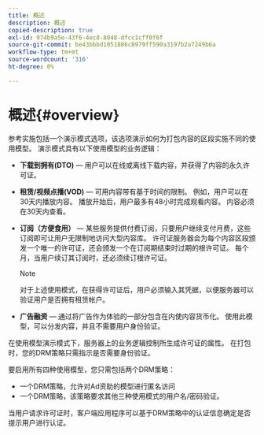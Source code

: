 ```yaml
---
title: 概述
description: 概述
copied-description: true
exl-id: 974b9a5e-43f6-4ec8-8048-dfcc1cff0f6f
source-git-commit: be43bbbd1051886c8979ff590a3197b2a7249b6a
workflow-type: tm+mt
source-wordcount: '316'
ht-degree: 0%

---
```


# 概述{#overview}

参考实施包括一个演示模式选项，该选项演示如何为打包内容的区段实施不同的使用模型。 演示模式具有以下使用模型的业务逻辑：

* **下载到拥有(DTO)**  — 用户可以在线或离线下载内容，并获得了内容的永久许可证。
* **租赁/视频点播(VOD)**  — 可用内容带有基于时间的限制。 例如，用户可以在30天内播放内容。 播放开始后，用户最多有48小时完成观看内容。 内容必须在30天内查看。
* **订阅（方便食用）**  — 某些服务提供付费订阅，只要用户继续支付月费，这些订阅即可让用户无限制地访问大型内容库。 许可证服务器会为每个内容区段颁发一个唯一的许可证，还会颁发一个在订阅期结束时过期的根许可证。 每个月，当用户续订其订阅时，还必须续订根许可证。

   >[!NOTE]
   >
   >对于上述使用模式，在获得许可证后，用户必须输入其凭据，以便服务器可以验证用户是否拥有租赁帐户。

* **广告融资**  — 通过将广告作为体验的一部分包含在内使内容货币化。 使用此模型，可以分发内容，并且不需要用户身份验证。

在使用模型演示模式下，服务器上的业务逻辑控制所生成许可证的属性。 在打包时，您的DRM策略只需指示是否需要身份验证。

要启用所有四种使用模型，您只需包括两个DRM策略：

* 一个DRM策略，允许对Ad资助的模型进行匿名访问
* 一个DRM策略，该策略要求其他三种使用模式的用户名/密码验证。

当用户请求许可证时，客户端应用程序可以基于DRM策略中的认证信息确定是否提示用户进行认证。
